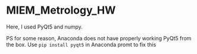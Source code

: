 # MIEM_Metrology_HW
Here, I used PyQt5 and numpy.

PS for some reason, Anaconda does not have properly working PyQt5 from the box. Use ```pip install pyqt5``` in Anaconda promt to fix this
